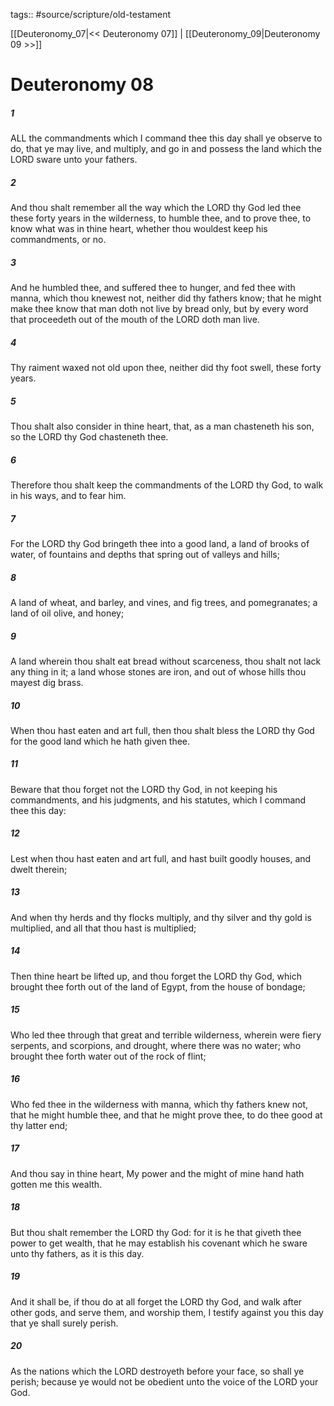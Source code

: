 tags:: #source/scripture/old-testament

[[Deuteronomy_07|<< Deuteronomy 07]] | [[Deuteronomy_09|Deuteronomy 09 >>]]

# Deuteronomy 08

##### 1

ALL the commandments which I command thee this day shall ye observe to do, that ye may live, and multiply, and go in and possess the land which the LORD sware unto your fathers.

##### 2

And thou shalt remember all the way which the LORD thy God led thee these forty years in the wilderness, to humble thee, and to prove thee, to know what was in thine heart, whether thou wouldest keep his commandments, or no.

##### 3

And he humbled thee, and suffered thee to hunger, and fed thee with manna, which thou knewest not, neither did thy fathers know; that he might make thee know that man doth not live by bread only, but by every word that proceedeth out of the mouth of the LORD doth man live.

##### 4

Thy raiment waxed not old upon thee, neither did thy foot swell, these forty years.

##### 5

Thou shalt also consider in thine heart, that, as a man chasteneth his son, so the LORD thy God chasteneth thee.

##### 6

Therefore thou shalt keep the commandments of the LORD thy God, to walk in his ways, and to fear him.

##### 7

For the LORD thy God bringeth thee into a good land, a land of brooks of water, of fountains and depths that spring out of valleys and hills;

##### 8

A land of wheat, and barley, and vines, and fig trees, and pomegranates; a land of oil olive, and honey;

##### 9

A land wherein thou shalt eat bread without scarceness, thou shalt not lack any thing in it; a land whose stones are iron, and out of whose hills thou mayest dig brass.

##### 10

When thou hast eaten and art full, then thou shalt bless the LORD thy God for the good land which he hath given thee.

##### 11

Beware that thou forget not the LORD thy God, in not keeping his commandments, and his judgments, and his statutes, which I command thee this day:

##### 12

Lest when thou hast eaten and art full, and hast built goodly houses, and dwelt therein;

##### 13

And when thy herds and thy flocks multiply, and thy silver and thy gold is multiplied, and all that thou hast is multiplied;

##### 14

Then thine heart be lifted up, and thou forget the LORD thy God, which brought thee forth out of the land of Egypt, from the house of bondage;

##### 15

Who led thee through that great and terrible wilderness, wherein were fiery serpents, and scorpions, and drought, where there was no water; who brought thee forth water out of the rock of flint;

##### 16

Who fed thee in the wilderness with manna, which thy fathers knew not, that he might humble thee, and that he might prove thee, to do thee good at thy latter end;

##### 17

And thou say in thine heart, My power and the might of mine hand hath gotten me this wealth.

##### 18

But thou shalt remember the LORD thy God: for it is he that giveth thee power to get wealth, that he may establish his covenant which he sware unto thy fathers, as it is this day.

##### 19

And it shall be, if thou do at all forget the LORD thy God, and walk after other gods, and serve them, and worship them, I testify against you this day that ye shall surely perish.

##### 20

As the nations which the LORD destroyeth before your face, so shall ye perish; because ye would not be obedient unto the voice of the LORD your God.
